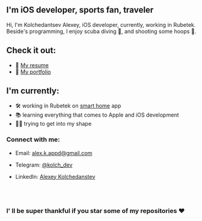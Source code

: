 ## I'm iOS developer, sports fan, traveler
Hi, I'm Kolchedantsev Alexey, iOS developer, currently, working in Rubetek. Beside's programming, I enjoy scuba diving :diving_mask:, and shooting some hoops :basketball:.

## Check it out:
- :page_with_curl: [My resume]
- :art: [My portfolio]

## I'm currently:
- :hammer_and_wrench: working in Rubetek on <a href="https://apps.apple.com/ru/app/rubetek-home/id1510751860">smart home</a> app
- :books: learning everything that comes to Apple and iOS development
- :weight_lifting_man: trying to get into my shape

### Connect with me:
- Email: <a href="mailto:alex.k.appd@gmail.com">alex.k.appd@gmail.com</a>
- Telegram: <a href="https://t.me/kolch_a">@kolch_dev</a>
- LinkedIn: <a href="https://www.linkedin.com/in/kolch/">Alexey Kolchedanstev</a>

   [My resume]: https://drive.google.com/file/d/1hzqYKl6bLLDD2a0FA0HdD8jVBsk5k7hX/view?usp=sharing
   [My portfolio]: https://github.com/Kolch/iOS-Dev-Portfolio
   
   
<br><br>
### I' ll be super thankful if you star some of my repositories ❤️
